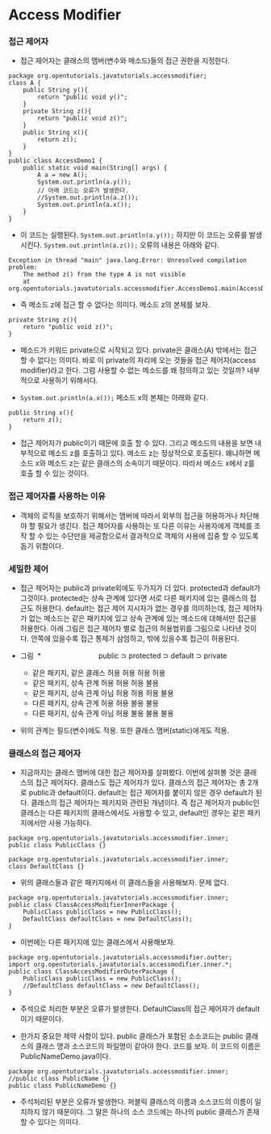 # Access Modifier


### 접근 제어자

* 접근 제어자는 클래스의 맴버(변수와 메소드)들의 접근 권한을 지정한다.

```
package org.opentutorials.javatutorials.accessmodifier;
class A {
    public String y(){
        return "public void y()";
    }
    private String z(){
        return "public void z()";
    }
    public String x(){
        return z();
    }
}
public class AccessDemo1 {
    public static void main(String[] args) {
        A a = new A();
        System.out.println(a.y());
        // 아래 코드는 오류가 발생한다.
        //System.out.println(a.z());
        System.out.println(a.x());
    }
}
```

* 이 코드는 실행된다. ```System.out.println(a.y());``` 하지만 이 코드는 오류를 발생시킨다. ```System.out.println(a.z());``` 오류의 내용은 아래와 같다.

```	
Exception in thread "main" java.lang.Error: Unresolved compilation problem: 
    The method z() from the type A is not visible
    at org.opentutorials.javatutorials.accessmodifier.AccessDemo1.main(AccessDemo1.java:15)
```

* 즉 메소드 z에 접근 할 수 없다는 의미다. 메소드 z의 본체를 보자.

```	
private String z(){
    return "public void z()";
}
```

* 메소드가 키워드 private으로 시작되고 있다. private은 클래스(A) 밖에서는 접근 할 수 없다는 의미다. 바로 이 private의 자리에 오는 것들을 접근 제어자(access modifier)라고 한다. 그럼 사용할 수 없는 메소드를 왜 정의하고 있는 것일까? 내부적으로 사용하기 위해서다.

* ```System.out.println(a.x());``` 메소드 x의 본체는 아래와 같다.

```
public String x(){
    return z();
}
```

* 접근 제어자가 public이기 때문에 호출 할 수 있다. 그리고 메소드의 내용을 보면 내부적으로 메소드 z를 호출하고 있다. 메소드 z는 정상적으로 호출된다. 왜냐하면 메소드 x와 메소드 z는 같은 클래스의 소속이기 때문이다. 따라서 메소드 x에서 z를 호출 할 수 있는 것이다.


### 접근 제어자를 사용하는 이유

* 객체의 로직을 보호하기 위해서는 맴버에 따라서 외부의 접근을 허용하거나 차단해야 할 필요가 생긴다. 접근 제어자를 사용하는 또 다른 이유는 사용자에게 객체를 조작 할 수 있는 수단만을 제공함으로서 결과적으로 객체의 사용에 집중 할 수 있도록 돕기 위함이다.

### 세밀한 제어

* 접근 제어자는 public과 private외에도 두가지가 더 있다. protected과 default가 그것이다. protected는 상속 관계에 있다면 서로 다른 패키지에 있는 클래스의 접근도 허용한다. default는 접근 제어 지시자가 없는 경우를 의미하는데, 접근 제어자가 없는 메소드는 같은 패키지에 있고 상속 관계에 있는 메소드에 대해서만 접근을 허용한다. 아래 그림은 접근 제어자 별로 접근의 허용범위를 그림으로 나타낸 것이다. 안쪽에 있을수록 접근 통제가 삼엄하고, 밖에 있을수록 접근이 허용된다.
 
* 그림
  *                             public ⊃ protected ⊃ default ⊃ private
  * 같은 패키지, 같은 클래스 	    허용 	   허용 		    허용 		  허용
  * 같은 패키지, 상속 관계 	     허용     허용 	       허용 		  불용
  * 같은 패키지, 상속 관계 아님    허용 	   허용 		   허용 		  불용
  * 다른 패키지, 상속 관계 	     허용 	  허용 		     불용 		  불용
  * 다른 패키지, 상속 관계 아님 	  허용 	   불용 		   불용 		  불용

* 위의 관계는 필드(변수)에도 적용. 또한 클래스 맴버(static)에게도 적용.


### 클래스의 접근 제어자

* 지금까지는 클래스 맴버에 대한 접근 제어자를 살펴봤다. 이번에 살펴볼 것은 클래스의 접근 제어자다. 클래스도 접근 제어자가 있다. 클래스의 접근 제어자는 총 2개로 public과 default이다. default는 접근 제어자를 붙이지 않은 경우 default가 된다. 클래스의 접근 제어자는 패키지와 관련된 개념이다. 즉 접근 제어자가 public인 클래스는 다른 패키지의 클래스에서도 사용할 수 있고, default인 경우는 같은 패키지에서만 사용 가능하다.

```
package org.opentutorials.javatutorials.accessmodifier.inner;
public class PublicClass {}
```

```	
package org.opentutorials.javatutorials.accessmodifier.inner;
class DefaultClass {}
```

* 위의 클래스들과 같은 패키지에서 이 클래스들을 사용해보자. 문제 없다.

```
package org.opentutorials.javatutorials.accessmodifier.inner;
public class ClassAccessModifierInnerPackage {
    PublicClass publicClass = new PublicClass();
    DefaultClass defaultClass = new DefaultClass();
}
```

* 이번에는 다른 패키지에 있는 클래스에서 사용해보자.

```
package org.opentutorials.javatutorials.accessmodifier.outter;
import org.opentutorials.javatutorials.accessmodifier.inner.*;
public class ClassAccessModifierOuterPackage {
    PublicClass publicClass = new PublicClass();
    //DefaultClass defaultClass = new DefaultClass();
}
```
* 주석으로 처리한 부분은 오류가 발생한다. DefaultClass의 접근 제어자가 default이기 때문이다.

* 한가지 중요한 제약 사항이 있다. public 클래스가 포함된 소소코드는 public 클래스의 클래스 명과 소스코드의 파일명이 같아야 한다. 코드를 보자. 이 코드의 이름은 PublicNameDemo.java이다.

```
package org.opentutorials.javatutorials.accessmodifier.inner;
//public class PublicName {}
public class PublicNameDemo {}
```

* 주석처리된 부분은 오류가 발생한다. 퍼블릭 클래스의 이름과 소스코드의 이름이 일치하지 않기 때문이다. 그 말은 하나의 소스 코드에는 하나의 public 클래스가 존재 할 수 있다는 의미다.

